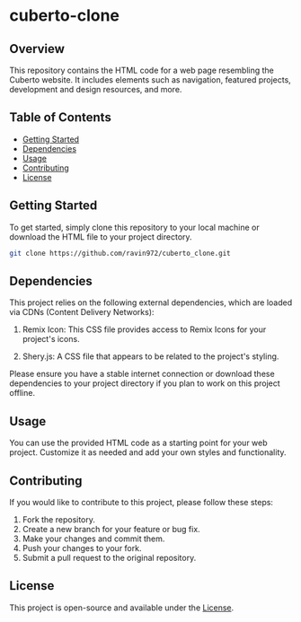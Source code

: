 # cuberto-clone

## Overview

This repository contains the HTML code for a web page resembling the Cuberto website. It includes elements such as navigation, featured projects, development and design resources, and more.

## Table of Contents

- [Getting Started](#getting-started)
- [Dependencies](#dependencies)
- [Usage](#usage)
- [Contributing](#contributing)
- [License](#license)

## Getting Started

To get started, simply clone this repository to your local machine or download the HTML file to your project directory.

```bash
git clone https://github.com/ravin972/cuberto_clone.git
```

## Dependencies
This project relies on the following external dependencies, which are loaded via CDNs (Content Delivery Networks):

   1. Remix Icon: This CSS file provides access to Remix Icons for your project's icons.

   2. Shery.js: A CSS file that appears to be related to the project's styling.

Please ensure you have a stable internet connection or download these dependencies to your project directory if you plan to work on this project offline.

## Usage
You can use the provided HTML code as a starting point for your web project. Customize it as needed and add your own styles and functionality.

## Contributing
If you would like to contribute to this project, please follow these steps:

1. Fork the repository.
2. Create a new branch for your feature or bug fix.
3. Make your changes and commit them.
4. Push your changes to your fork.
5. Submit a pull request to the original repository.
## License
This project is open-source and available under the [License](/src/LICENSE.md).